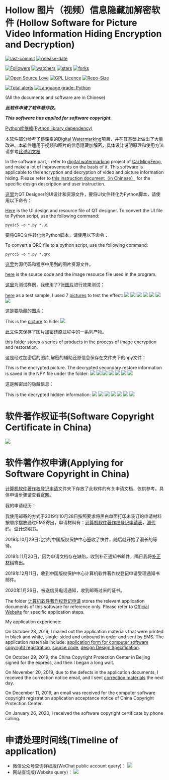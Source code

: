 # Hollow 图片（视频）信息隐藏加解密软件 (Hollow Software for Picture Video Information Hiding Encryption and Decryption)

[![last-commit](https://img.shields.io/github/last-commit/HollowMan6/Hollow-Software-for-Picture-Video-Information-Hiding-Encryption-and-Decryption)](../../graphs/commit-activity)
[![release-date](https://img.shields.io/github/release-date/HollowMan6/Hollow-Software-for-Picture-Video-Information-Hiding-Encryption-and-Decryption)](../../releases)

[![Followers](https://img.shields.io/github/followers/HollowMan6?style=social)](https://github.com/HollowMan6?tab=followers)
[![watchers](https://img.shields.io/github/watchers/HollowMan6/Hollow-Software-for-Picture-Video-Information-Hiding-Encryption-and-Decryption?style=social)](../../watchers)
[![stars](https://img.shields.io/github/stars/HollowMan6/Hollow-Software-for-Picture-Video-Information-Hiding-Encryption-and-Decryption?style=social)](../../stargazers)
[![forks](https://img.shields.io/github/forks/HollowMan6/Hollow-Software-for-Picture-Video-Information-Hiding-Encryption-and-Decryption?style=social)](../../network/members)

[![Open Source Love](https://badges.frapsoft.com/os/v1/open-source.svg?v=103)](https://hollowman6.github.io/fund.html)
[![GPL Licence](https://badges.frapsoft.com/os/gpl/gpl.svg?v=103)](https://opensource.org/licenses/GPL-3.0/)
[![Repo-Size](https://img.shields.io/github/repo-size/HollowMan6/Hollow-Software-for-Picture-Video-Information-Hiding-Encryption-and-Decryption.svg)](../../archive/master.zip)

[![Total alerts](https://img.shields.io/lgtm/alerts/g/HollowMan6/Hollow-Software-for-Picture-Video-Information-Hiding-Encryption-and-Decryption.svg?logo=lgtm&logoWidth=18)](https://lgtm.com/projects/g/HollowMan6/Hollow-Software-for-Picture-Video-Information-Hiding-Encryption-and-Decryption/alerts/)
[![Language grade: Python](https://img.shields.io/lgtm/grade/python/g/HollowMan6/Hollow-Software-for-Picture-Video-Information-Hiding-Encryption-and-Decryption.svg?logo=lgtm&logoWidth=18)](https://lgtm.com/projects/g/HollowMan6/Hollow-Software-for-Picture-Video-Information-Hiding-Encryption-and-Decryption/context:python)

(All the documents and software are in Chinese)

***此软件申请了软件著作权。***

***This software has applied for software copyright.***

[Python库依赖(Python library dependency)](../../network/dependencies)

本软件部分参考了[蔡銘峯](https://github.com/parkmftsai)的[Digital Watermarking](https://github.com/parkmftsai/digital_watermarking)项目，并在其基础上做出了大量改进。本软件适用于视频和图片的信息隐藏加解密，具体设计说明原理和使用方法请参考[此说明文档](计算机软件著作权登记申请/设计说明书.pdf)

In the software part, I refer to [digital watermarking](https://github.com/parkmftsai/digital_watermarking) project of [Cai MingFeng](https://github.com/parkmftsai), and make a lot of improvements on the basis of it. This software is applicable to the encryption and decryption of video and picture information hiding. Please refer to [this instruction document（in Chinese）](计算机软件著作权登记申请/设计说明书.pdf) for the specific design description and user instruction.

[这里](qt-design)为QT Designer的UI设计和资源文件，要将UI文件转化为Python脚本，请使用以下命令：

[Here](qt-design) is the UI design and resource file of QT designer. To convert the UI file to Python script, use the following command:

```Shell
pyuic5 -o *.py *.ui
```

要将QRC文件转化为Python脚本，请使用以下命令：

To convert a QRC file to a python script, use the following command:

```Shell
pyrcc5 -o *.py *.qrc
```

[这里](code)为源代码和程序中用到的图片资源文件。

[here](code) is the source code and the image resource file used in the program.

[这里](test)为测试样例，我使用了7张[图片](test/raw-pic)进行效果测试：

[here](test) as a test sample, I used 7 [pictures](test/raw-pic) to test the effect:
![](test/raw-pic/1.jpg)
![](test/raw-pic/2.jpg)
![](test/raw-pic/3.jpg)
![](test/raw-pic/4.jpg)
![](test/raw-pic/5.jpg)
![](test/raw-pic/6.jpg)
![](test/raw-pic/Vincent_van_Gogh_-_Almond_blossom_-_Google_Art_Project.jpg)

这是要隐藏的[图片](test/hidden-pic.jpg)：

This is the [picture](test/hidden-pic.jpg) to hide:
![](test/hidden-pic.jpg)

[此文件夹](test/de-encrypted-pic)保存了图片加密还原过程中的一系列产物。

[this folder](test/de-encrypted-pic) stores a series of products in the process of image encryption and restoration.

这是经过加密后的图片,解密的辅助还原信息保存在文件夹下的npy文件：

This is the encrypted picture. The decrypted secondary restore information is saved in the NPY file under the folder:
![](test/de-encrypted-pic/ec1.png)
![](test/de-encrypted-pic/ec2.png)
![](test/de-encrypted-pic/ec3.png)
![](test/de-encrypted-pic/ec4.png)
![](test/de-encrypted-pic/ec5.png)
![](test/de-encrypted-pic/ec6.png)
![](test/de-encrypted-pic/ecVincent_van_Gogh_-_Almond_blossom_-_Google_Art_Project.png)

这是解密出的隐藏信息：

This is the decrypted hidden information:
![](test/de-encrypted-pic/deec1.png)
![](test/de-encrypted-pic/deec2.png)
![](test/de-encrypted-pic/deec3.png)
![](test/de-encrypted-pic/deec4.png)
![](test/de-encrypted-pic/deec5.png)
![](test/de-encrypted-pic/deec6.png)
![](test/de-encrypted-pic/deecVincent_van_Gogh_-_Almond_blossom_-_Google_Art_Project.png)

# 软件著作权证书(Software Copyright Certificate in China)

![](计算机软件著作权登记证书.jpg)

# 软件著作权申请(Applying for Software Copyright in China)

[计算机软件著作权登记申请](计算机软件著作权登记申请)文件夹下存放了此软件的有关申请文档，仅供参考。具体申请步骤请查看[官网](http://www.ccopyright.com/index.php?optionid=1033)。

我的申请经历：

我使用邮寄的方式于2019年10月28日按照要求将黑白单面打印未装订的申请材料按顺序摆放通过EMS寄出，申请材料有：[计算机软件著作权登记申请表](计算机软件著作权登记申请/计算机软件著作权登记申请表.pdf)，[源代码](计算机软件著作权登记申请/源代码.pdf)，[设计说明书](计算机软件著作权登记申请/设计说明书.pdf)。

2019年10月29日北京的中国版权保护中心签收了快件，随后就开始了漫长的等待。

2019年11月20日，因为申请文档存在缺陷，收到补正通知书邮件，隔日我将[补正材料](计算机软件著作权登记申请/补正材料.pdf)寄出。

2019年12月11日，收到中国版权保护中心计算机软件著作权登记申请受理通知书邮件。

2020年1月26日，被送信员电话通知，收到邮寄过来的证书。

The folder [计算机软件著作权登记申请](计算机软件著作权登记申请) stores the relevant application documents of this software for reference only. Please refer to [Official Website](http://www.ccopyright.com/index.php?optionid=1033) for specific application steps.

My application experience:

On October 28, 2019, I mailed out the application materials that were printed in black and white, single-sided and unbound in order and sent by EMS. The application materials include: [application form for computer software copyright registration](计算机软件著作权登记申请/计算机软件著作权登记申请表.pdf), [source code](计算机软件著作权登记申请/源代码.pdf), [design Design Specification](计算机软件著作权登记申请/设计说明书.pdf).

On October 29, 2019, the China Copyright Protection Center in Beijing signed for the express, and then I began a long wait.

On November 20, 2019, due to the defects in the application documents, I received the correction notice email, and I sent [correction materials](计算机软件著作权登记申请/补正材料.pdf) the next day.

On December 11, 2019, an email was received for the computer software copyright registration application acceptance notice of China Copyright Protection Center.

On January 26, 2020, I received the software copyright certificate by phone calling.

# 申请处理时间线(Timeline of application)

* 微信公众号查询详细版(WeChat public account query)：
![](Record-Wechat.jpg)
* 网站查询版(Website query)：
![](Record-Website.png)